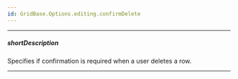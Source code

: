 ```yaml
---
id: GridBase.Options.editing.confirmDelete
---
```

---
##### shortDescription
Specifies if confirmation is required when a user deletes a row.

---
<!-- Description goes here -->
